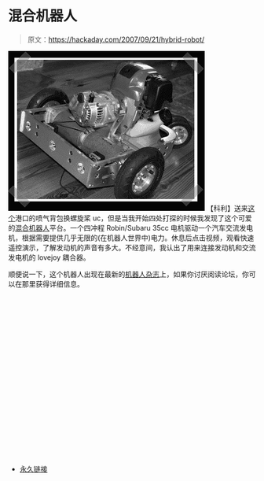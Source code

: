 # 混合机器人

> 原文：<https://hackaday.com/2007/09/21/hybrid-robot/>

![](img/abd59b682d8d6d4f0584e8f2f6b77654.png)
【科利】送来[这个](http://forums.parallax.com/forums/default.aspx?f=25&m=217955)港口的喷气背包换螺旋桨 uc，但是当我开始四处打探的时候我发现了这个可爱的[混合机器人](http://forums.parallax.com/forums/default.aspx?f=21&p=2&m=151769)平台。一个四冲程 Robin/Subaru 35cc 电机驱动一个汽车交流发电机，根据需要提供几乎无限的(在机器人世界中)电力。休息后点击视频，观看快速遥控演示，了解发动机的声音有多大。不经意间，我认出了用来连接发动机和交流发电机的 lovejoy 耦合器。

顺便说一下，这个机器人出现在最新的[机器人杂志](http://www.botmag.com/)上，如果你讨厌阅读论坛，你可以在那里获得详细信息。

<object width="400" height="325"><param name="movie" value="http://www.youtube.com/v/iXPhkvJw6BQ"><param name="wmode" value="transparent"></object>

*   [永久链接](http://forums.parallax.com/forums/default.aspx?f=21&p=2&m=151769)